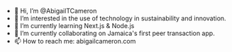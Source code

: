 - 👋 Hi, I’m @AbigailTCameron
- 👀 I’m interested in the use of technology in sustainability and innovation. 
- 🌱 I’m currently learning Next.js & Node.js
- 💞️ I’m currently collaborating on Jamaica's first peer transaction app. 
- 📫 How to reach me: abigailcameron.com 

<!---
AbigailTCameron/AbigailTCameron is a ✨ special ✨ repository because its `README.md` (this file) appears on your GitHub profile.
You can click the Preview link to take a look at your changes.
--->
